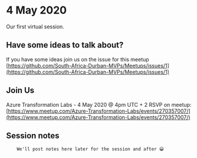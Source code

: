 # 4 May 2020

Our first virtual session.

## Have some ideas to talk about?

If you have some ideas join us on the issue for this meetup [https://github.com/South-Africa-Durban-MVPs/Meetups/issues/1](https://github.com/South-Africa-Durban-MVPs/Meetups/issues/1)

## Join Us

Azure Transformation Labs - 4 May 2020 @ 4pm UTC + 2
RSVP on meetup: [https://www.meetup.com/Azure-Transformation-Labs/events/270357007/](https://www.meetup.com/Azure-Transformation-Labs/events/270357007/)

## Session notes

        We'll post notes here later for the session and after 😀
